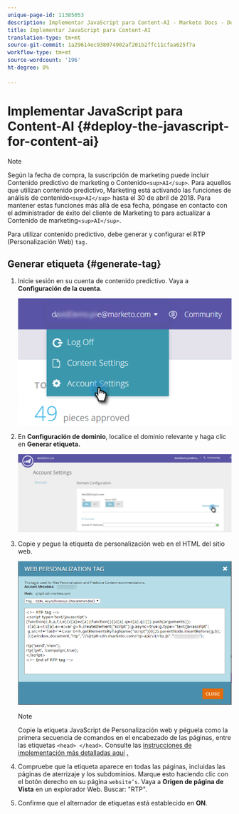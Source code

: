 ```yaml
---
unique-page-id: 11385053
description: Implementar JavaScript para Content-AI - Marketo Docs - Documentación del producto
title: Implementar JavaScript para Content-AI
translation-type: tm+mt
source-git-commit: 1a29614ec938074902af201b2ffc11cfaa625f7a
workflow-type: tm+mt
source-wordcount: '196'
ht-degree: 0%

---
```



# Implementar JavaScript para Content-AI {#deploy-the-javascript-for-content-ai}

>[!NOTE]
>
>Según la fecha de compra, la suscripción de marketing puede incluir Contenido predictivo de marketing o Contenido`<sup>AI</sup>`. Para aquellos que utilizan contenido predictivo, Marketing está activando las funciones de análisis de contenido`<sup>AI</sup>` hasta el 30 de abril de 2018. Para mantener estas funciones más allá de esa fecha, póngase en contacto con el administrador de éxito del cliente de Marketing to para actualizar a Contenido de marketing`<sup>AI</sup>`.

Para utilizar contenido predictivo, debe generar y configurar el RTP (Personalización Web) `tag.`

## Generar etiqueta {#generate-tag}

1. Inicie sesión en su cuenta de contenido predictivo. Vaya a **Configuración de la cuenta**.

   ![](assets/settings-dropdown-account-hands.png)

1. En **Configuración de dominio**, localice el dominio relevante y haga clic en **Generar etiqueta.**

   ![](assets/generate-tag.png)

1. Copie y pegue la etiqueta de personalización web en el HTML del sitio web.

   ![](assets/web-personalization-tag.png)

   >[!NOTE]
   >
   >Copie la etiqueta JavaScript de Personalización web y péguela como la primera secuencia de comandos en el encabezado de las páginas, entre las etiquetas `<head> </head>`. Consulte las [instrucciones de implementación más detalladas aquí](http://docs.marketo.com/display/docs/rtp+tag+implementation) [.](http://pages2.marketo.com/rtp-implementation.html)

1. Compruebe que la etiqueta aparece en todas las páginas, incluidas las páginas de aterrizaje y los subdominios. Marque esto haciendo clic con el botón derecho en su página `website’s`. Vaya a **Origen de página de Vista** en un explorador Web. Buscar: &quot;RTP&quot;.
1. Confirme que el alternador de etiquetas está establecido en **ON**.

